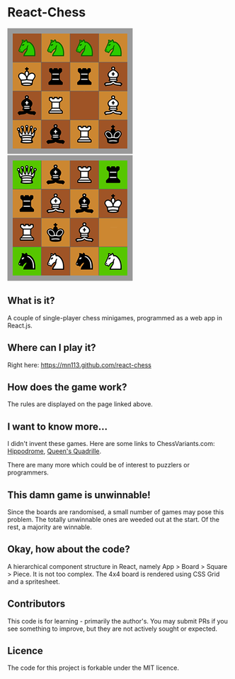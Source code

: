 # React-Chess

![chessboard1](./app/components/UI/hippowin.png)
![chessboard2](./app/components/UI/queenswin.png)

## What is it?

A couple of single-player chess minigames, programmed as a web app in React.js.

## Where can I play it?

Right here: https://mn113.github.com/react-chess

## How does the game work?

The rules are displayed on the page linked above.

## I want to know more...

I didn't invent these games. Here are some links to ChessVariants.com: [Hippodrome](http://www.chessvariants.com/solitaire.dir/hippodrome.html), [Queen's Quadrille](http://www.chessvariants.com/solitaire.dir/quadrille.html).

There are many more which could be of interest to puzzlers or programmers.

## This damn game is unwinnable!

Since the boards are randomised, a small number of games may pose this problem. The totally unwinnable ones are weeded out at the start. Of the rest, a majority are winnable.

## Okay, how about the code?

A hierarchical component structure in React, namely App > Board > Square > Piece. It is not too complex. The 4x4 board is rendered using CSS Grid and a spritesheet.

## Contributors

This code is for learning - primarily the author's. You may submit PRs if you see something to improve, but they are not actively sought or expected.

## Licence

The code for this project is forkable under the MIT licence.
